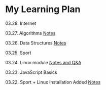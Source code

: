 # My Learning Plan

03.28. Internet

03.27. Algorithms [Notes](https://github.com/MrDanielHarka/learning/blob/main/algorithms.md)

03.26. Data Structures [Notes](https://github.com/MrDanielHarka/learning/blob/main/data-structures.md)

03.25. Sport

03.24. Linux module [Notes and Q&A](https://github.com/MrDanielHarka/learning/blob/main/linux.md)

03.23. JavaScript Basics

03.22. Sport + Linux installation Added [Notes](https://github.com/MrDanielHarka/learning/blob/main/linux.md)
